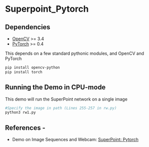# Superpoint_Pytorch

## Dependencies
* [OpenCV](https://opencv.org/) >= 3.4
* [PyTorch](https://pytorch.org/) >= 0.4

This depends on a few standard pythonic modules, and OpenCV and PyTorch

```sh
pip install opencv-python
pip install torch
```

## Running the Demo in CPU-mode
This demo will run the SuperPoint network on a single image


```sh
#Specify the image in path (Lines 255-257 in rw.py)
python3 rw1.py
```

## References - 
* Demo on Image Sequences and Webcam: [SuperPoint: Pytorch](https://github.com/magicleap/SuperPointPretrainedNetwork)
